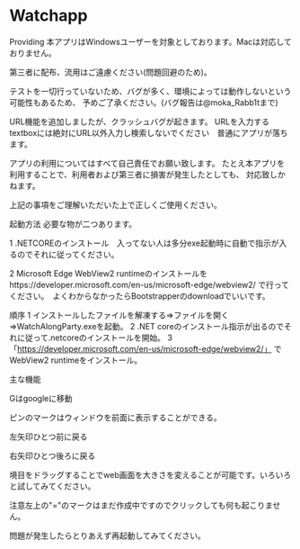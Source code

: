 # Watchapp
 Providing
本アプリはWindowsユーザーを対象としております。Macは対応しておりません。

第三者に配布、流用はご遠慮ください(問題回避のため)。

テストを一切行っていないため、バグが多く、環境によっては動作しないという可能性もあるため、 予めご了承ください。(バグ報告は@moka_Rabb1tまで)

URL機能を追加しましたが、クラッシュバグが起きます。 URLを入力するtextboxには絶対にURL以外入力し検索しないでください　普通にアプリが落ちます。

アプリの利用についてはすべて自己責任でお願い致します。 たとえ本アプリを利用することで、利用者および第三者に損害が発生したとしても、 対応致しかねます。

上記の事項をご理解いただいた上で正しくご使用ください。

起動方法 必要な物が二つあります。

1    .NETCOREのインストール　入ってない人は多分exe起動時に自動で指示が入るのでそれに従ってください。

2    Microsoft Edge WebView2 runtimeのインストールをhttps://developer.microsoft.com/en-us/microsoft-edge/webview2/ で行ってください。　よくわからなかったらBootstrapperのdownloadでいいです。


順序 1 インストールしたファイルを解凍する⇒ファイルを開く⇒WatchAlongParty.exeを起動。 2 .NET coreのインストール指示が出るのでそれに従って.netcoreのインストールを開始。 3 「https://developer.microsoft.com/en-us/microsoft-edge/webview2/」 でWebView2 runtimeをインストール。

主な機能

Gはgoogleに移動

ピンのマークはウィンドウを前面に表示することができる。

左矢印ひとつ前に戻る　

右矢印ひとつ後ろに戻る

境目をドラッグすることでweb画面を大きさを変えることが可能です。いろいろと試してみてください。

注意左上の"="のマークはまだ作成中ですのでクリックしても何も起こりません。

問題が発生したらとりあえず再起動してみてください。
